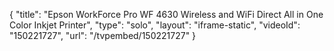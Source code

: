 {
    "title": "Epson WorkForce Pro WF 4630 Wireless and WiFi Direct All in One Color Inkjet Printer",
    "type": "solo",
    "layout": "iframe-static",
    "videoId": "150221727",
    "url": "\/tvpembed\/150221727"
}